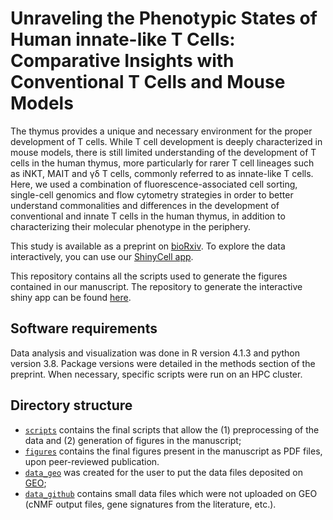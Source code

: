 # Unraveling the Phenotypic States of Human innate-like T Cells: Comparative Insights with Conventional T Cells and Mouse Models

The thymus provides a unique and necessary environment for the proper development of T cells. While T cell development is deeply characterized in mouse models, there is still limited understanding of the development of T cells in the human thymus, more particularly for rarer T cell lineages such as iNKT, MAIT and &gamma;&delta; T cells, commonly referred to as innate-like T cells. Here, we used a combination of fluorescence-associated cell sorting, single-cell genomics and flow cytometry strategies in order to better understand commonalities and differences in the development of conventional and innate T cells in the human thymus, in addition to characterizing their molecular phenotype in the periphery.

This study is available as a preprint on [bioRxiv](https://www.biorxiv.org/content/10.1101/2023.12.07.570707v1). To explore the data interactively, you can use our [ShinyCell app](http://xspeciestcells.cshl.edu/).

This repository contains all the scripts used to generate the figures contained in our manuscript. The repository to generate the interactive shiny app can be found [here](https://github.com/meyer-lab-cshl/xspeciestcells-shiny).


## Software requirements

Data analysis and visualization was done in R version 4.1.3 and python version 3.8. Package versions were detailed in the methods section of the preprint. When necessary, specific scripts were run on an HPC cluster.

## Directory structure

- [`scripts`](./scripts/) contains the final scripts that allow the (1) preprocessing of the data and (2) generation of figures in the manuscript;
- [`figures`](./figures) contains the final figures present in the manuscript as PDF files, upon peer-reviewed publication.
- [`data_geo`](./data_geo) was created for the user to put the data files deposited on [GEO](https://www.ncbi.nlm.nih.gov/geo/query/acc.cgi?acc=GSE249684);
- [`data_github`](./data_github) contains small data files which were not uploaded on GEO (cNMF output files, gene signatures from the literature, etc.).
